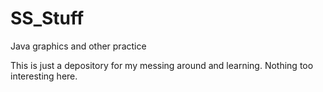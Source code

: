 # SS_Stuff
Java graphics and other practice

This is just a depository for my messing around and learning. Nothing too interesting here.
